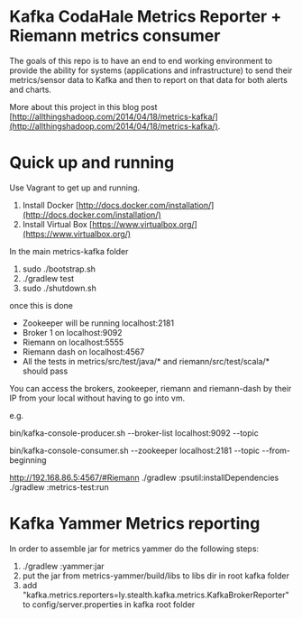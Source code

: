 Kafka CodaHale Metrics Reporter + Riemann metrics consumer
=============
The goals of this repo is to have an end to end working environment to provide the ability for systems (applications
and infrastructure) to send their metrics/sensor data to Kafka and then to report on that data for both alerts and charts.

More about this project in this blog post [http://allthingshadoop.com/2014/04/18/metrics-kafka/](http://allthingshadoop.com/2014/04/18/metrics-kafka/).

Quick up and running
====================

Use Vagrant to get up and running.

1) Install Docker [http://docs.docker.com/installation/](http://docs.docker.com/installation/)
2) Install Virtual Box [https://www.virtualbox.org/](https://www.virtualbox.org/)

In the main metrics-kafka folder

1) sudo ./bootstrap.sh
2) ./gradlew test
3) sudo ./shutdown.sh

once this is done
* Zookeeper will be running localhost:2181
* Broker 1 on localhost:9092
* Riemann on localhost:5555
* Riemann dash on localhost:4567
* All the tests in metrics/src/test/java/* and riemann/src/test/scala/* should pass

You can access the brokers, zookeeper, riemann and riemann-dash by their IP from your local without having to go into vm.

e.g.

bin/kafka-console-producer.sh --broker-list localhost:9092 --topic <get his from the random topic created in test>

bin/kafka-console-consumer.sh --zookeeper localhost:2181 --topic <get his from the random topic created in test> --from-beginning

http://192.168.86.5:4567/#Riemann
./gradlew :psutil:installDependencies
./gradlew :metrics-test:run

Kafka Yammer Metrics reporting
==============================

In order to assemble jar for metrics yammer do the following steps:
1) ./gradlew :yammer:jar
2) put the jar from metrics-yammer/build/libs to libs dir in root kafka folder
3) add "kafka.metrics.reporters=ly.stealth.kafka.metrics.KafkaBrokerReporter" to config/server.properties in kafka root folder